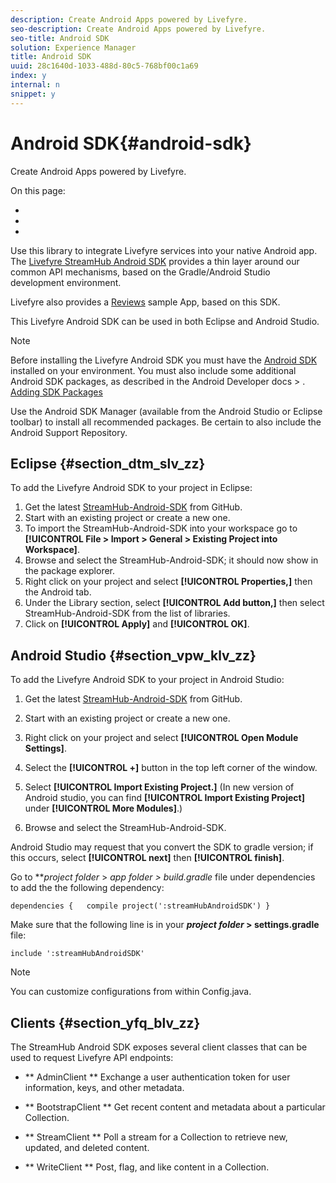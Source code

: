 ```yaml
---
description: Create Android Apps powered by Livefyre.
seo-description: Create Android Apps powered by Livefyre.
seo-title: Android SDK
solution: Experience Manager
title: Android SDK
uuid: 28c1640d-1033-488d-80c5-768bf00c1a69
index: y
internal: n
snippet: y
---
```


# Android SDK{#android-sdk}

Create Android Apps powered by Livefyre.

On this page:

* [](#c_android_sdk/section_dtm_slv_zz) 
* [](#c_android_sdk/section_vpw_klv_zz) 
* [](#c_android_sdk/section_yfq_blv_zz)

Use this library to integrate Livefyre services into your native Android app. The [Livefyre StreamHub Android SDK](https://github.com/Livefyre/StreamHub-Android-SDK) provides a thin layer around our common API mechanisms, based on the Gradle/Android Studio development environment.

Livefyre also provides a [Reviews](https://github.com/Livefyre/StreamHub-iOS-Reviews-App) sample App, based on this SDK.

This Livefyre Android SDK can be used in both Eclipse and Android Studio.

>[!NOTE]
>
>Before installing the Livefyre Android SDK you must have the [Android SDK](http://developer.android.com/sdk/index.html) installed on your environment. You must also include some additional Android SDK packages, as described in the Android Developer docs > .
>[Adding SDK Packages](http://developer.android.com/sdk/installing/adding-packages.html)

Use the Android SDK Manager (available from the Android Studio or Eclipse toolbar) to install all recommended packages. Be certain to also include the Android Support Repository.

## Eclipse {#section_dtm_slv_zz}

To add the Livefyre Android SDK to your project in Eclipse:

1. Get the latest [StreamHub-Android-SDK](https://github.com/Livefyre/StreamHub-Android-SDK) from GitHub.
1. Start with an existing project or create a new one.
1. To import the StreamHub-Android-SDK into your workspace go to **[!UICONTROL File > Import > General > Existing Project into Workspace]**.
1. Browse and select the StreamHub-Android-SDK; it should now show in the package explorer.
1. Right click on your project and select **[!UICONTROL Properties,]** then the Android tab.
1. Under the Library section, select **[!UICONTROL Add button,]** then select StreamHub-Android-SDK from the list of libraries.
1. Click on **[!UICONTROL Apply]** and **[!UICONTROL OK]**.

## Android Studio {#section_vpw_klv_zz}

To add the Livefyre Android SDK to your project in Android Studio:

1. Get the latest [StreamHub-Android-SDK](https://github.com/Livefyre/StreamHub-Android-SDK) from GitHub.
1. Start with an existing project or create a new one.
1. Right click on your project and select **[!UICONTROL Open Module Settings]**.
1. Select the **[!UICONTROL +]** button in the top left corner of the window.
1. Select **[!UICONTROL Import Existing Project.]** (In new version of Android studio, you can find **[!UICONTROL Import Existing Project]** under **[!UICONTROL More Modules]**.)

1. Browse and select the StreamHub-Android-SDK.

Android Studio may request that you convert the SDK to gradle version; if this occurs, select **[!UICONTROL next]** then **[!UICONTROL finish]**.

Go to ***project folder* > *app folder *> build.gradle** file under dependencies to add the the following dependency:

```
dependencies {   compile project(':streamHubAndroidSDK') } 

```

Make sure that the following line is in your ***project folder* > settings.gradle** file:

```
include ':streamHubAndroidSDK' 

```

>[!NOTE]
>
>You can customize configurations from within Config.java.

## Clients {#section_yfq_blv_zz}

The StreamHub Android SDK exposes several client classes that can be used to request Livefyre API endpoints:

* ** AdminClient ** Exchange a user authentication token for user information, keys, and other metadata.

* ** BootstrapClient ** Get recent content and metadata about a particular Collection.

* ** StreamClient ** Poll a stream for a Collection to retrieve new, updated, and deleted content.

* ** WriteClient ** Post, flag, and like content in a Collection.

